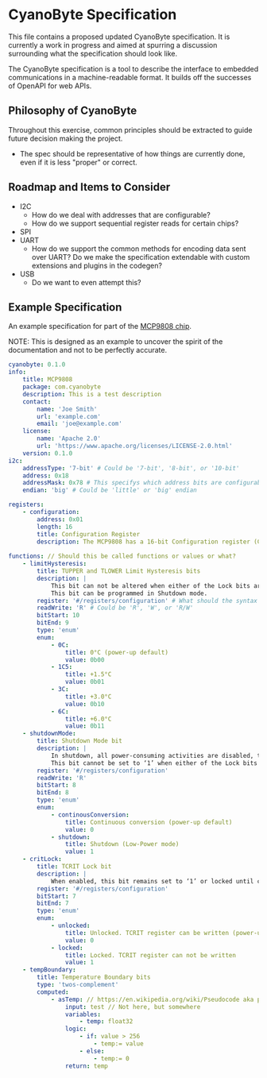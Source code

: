 # CyanoByte Specification

This file contains a proposed updated CyanoByte specification. It is currently a work in progress and aimed at spurring a discussion surrounding what the specification should look like.

The CyanoByte specification is a tool to describe the interface to embedded communications in a machine-readable format. It builds off the successes of OpenAPI for web APIs.

## Philosophy of CyanoByte

Throughout this exercise, common principles should be extracted to guide future decision making the project.

- The spec should be representative of how things are currently done, even if it is less "proper" or correct. 

## Roadmap and Items to Consider
- I2C
  - How do we deal with addresses that are configurable?
  - How do we support sequential register reads for certain chips?
- SPI
- UART
  - How do we support the common methods for encoding data sent over UART? Do we make the specification extendable with custom extensions and plugins in the codegen?
- USB
  - Do we want to even attempt this?

## Example Specification

An example specification for part of the [MCP9808 chip](http://ww1.microchip.com/downloads/en/DeviceDoc/25095A.pdf).

NOTE: This is designed as an example to uncover the spirit of the documentation and not to be perfectly accurate.

```yaml
cyanobyte: 0.1.0
info:
    title: MCP9808
    package: com.cyanobyte
    description: This is a test description
    contact:
        name: 'Joe Smith'
        url: 'example.com'
        email: 'joe@example.com'
    license:
        name: 'Apache 2.0'
        url: 'https://www.apache.org/licenses/LICENSE-2.0.html'
    version: 0.1.0
i2c:
    addressType: '7-bit' # Could be '7-bit', '8-bit', or '10-bit'
    address: 0x18
    addressMask: 0x78 # This specifys which address bits are configurable
    endian: 'big' # Could be 'little' or 'big' endian

registers:
    - configuration:
        address: 0x01
        length: 16
        title: Configuration Register
        description: The MCP9808 has a 16-bit Configuration register (CONFIG) that allows the user to set various functions for a robust temperature monitoring system. Bits 10 through 0 are used to select the temperature alert output hysteresis, device shutdown or Low-Power mode, temperature boundary and critical temperature lock, and temperature Alert output enable/disable. In addition, Alert output condition (output set for TUPPER and TLOWER temperature boundary or TCRIT only), Alert output status and Alert output polarity and mode (Comparator Output or Interrupt Output mode) are user-configurable
        
functions: // Should this be called functions or values or what?
    - limitHysteresis:
        title: TUPPER and TLOWER Limit Hysteresis bits
        description: |
            This bit can not be altered when either of the Lock bits are set (bit 6 and bit 7). 
            This bit can be programmed in Shutdown mode.
        register: '#/registers/configuration' # What should the syntax be when it is split among multiple registers?
        readWrite: 'R' # Could be 'R', 'W', or 'R/W'
        bitStart: 10
        bitEnd: 9
        type: 'enum'
        enum:
            - 0C:
                title: 0°C (power-up default)
                value: 0b00
            - 1C5:
                title: +1.5°C
                value: 0b01
            - 3C:
                title: +3.0°C
                value: 0b10
            - 6C:
                title: +6.0°C
                value: 0b11
    - shutdownMode:
        title: Shutdown Mode bit
        description: |
            In shutdown, all power-consuming activities are disabled, though all registers can be written to or read.
            This bit cannot be set to ‘1’ when either of the Lock bits is set (bit 6 and bit 7). However, it can be cleared to ‘0’ for continuous conversion while locked.
        register: '#/registers/configuration'
        readWrite: 'R'
        bitStart: 8
        bitEnd: 8
        type: 'enum'
        enum:
            - continousConversion:
                title: Continuous conversion (power-up default)
                value: 0
            - shutdown:
                title: Shutdown (Low-Power mode)
                value: 1
    - critLock:
        title: TCRIT Lock bit
        description: |
            When enabled, this bit remains set to ‘1’ or locked until cleared by an internal Reset.
        register: '#/registers/configuration'
        bitStart: 7
        bitEnd: 7
        type: 'enum'
        enum:
            - unlocked:
                title: Unlocked. TCRIT register can be written (power-up default)
                value: 0
            - locked:
                title: Locked. TCRIT register can not be written
                value: 1
    - tempBoundary:
        title: Temperature Boundary bits
        type: 'twos-complement'
        computed:
            - asTemp: // https://en.wikipedia.org/wiki/Pseudocode aka pseudo-yaml
                input: test // Not here, but somewhere
                variables:
                    - temp: float32
                logic:
                    - if: value > 256
                        - temp:= value
                    - else:
                        - temp:= 0
                return: temp
```
